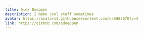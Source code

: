 ```yaml
---
title: Alex Dueppen
description: I make cool stuff sometimes
avatar: https://avatars3.githubusercontent.com/u/6982070?v=4
link: https://github.com/adueppen
---
```

